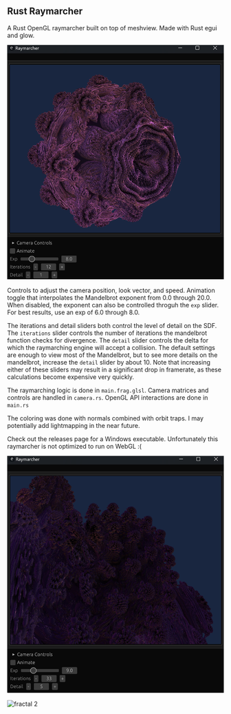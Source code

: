 ## Rust Raymarcher

A Rust OpenGL raymarcher built on top of meshview. Made with Rust egui and glow. 

![Mandelbrot Fractal](./img/fractal_img_1.png)

Controls to adjust the camera position, look vector, and speed. Animation toggle that interpolates the Mandelbrot exponent from 0.0 through 20.0. When disabled, the exponent can also be controlled throguh the `exp` slider. For best results, use an exp of 6.0 through 8.0.

The iterations and detail sliders both control the level of detail on the SDF. The `iterations` slider controls the number of iterations the mandelbrot function checks for divergence. The `detail` slider controls the delta for which the raymarching engine will accept a collision. The default settings are enough to view most of the Mandelbrot, but to see more details on the mandelbrot, increase the `detail` slider by about 10. Note that increasing either of these sliders may result in a significant drop in framerate, as these calculations become expensive very quickly.

The raymarching logic is done in `main.frag.glsl`. Camera matrices and controls are handled in `camera.rs`. OpenGL API interactions are done in `main.rs`

The coloring was done with normals combined with orbit traps. I may potentially add lightmapping in the near future.

Check out the releases page for a Windows executable. Unfortunately this raymarcher is not optimized to run on WebGL :(

![fractal 1](./img/fractal_img_2.png)


![fractal 2](./img/mandelbrot_fractal.png)
